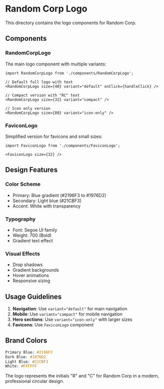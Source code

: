 # Random Corp Logo

This directory contains the logo components for Random Corp.

## Components

### RandomCorpLogo
The main logo component with multiple variants:

```tsx
import RandomCorpLogo from './components/RandomCorpLogo';

// Default full logo with text
<RandomCorpLogo size={40} variant="default" onClick={handleClick} />

// Compact version with "RC" text
<RandomCorpLogo size={32} variant="compact" />

// Icon only version
<RandomCorpLogo size={80} variant="icon-only" />
```

### FaviconLogo
Simplified version for favicons and small sizes:

```tsx
import FaviconLogo from './components/FaviconLogo';

<FaviconLogo size={32} />
```

## Design Features

### Color Scheme
- Primary: Blue gradient (#2196F3 to #1976D2)
- Secondary: Light blue (#21CBF3)
- Accent: White with transparency

### Typography
- Font: Segoe UI family
- Weight: 700 (Bold)
- Gradient text effect

### Visual Effects
- Drop shadows
- Gradient backgrounds
- Hover animations
- Responsive sizing

## Usage Guidelines

1. **Navigation**: Use `variant="default"` for main navigation
2. **Mobile**: Use `variant="compact"` for mobile navigation
3. **Hero sections**: Use `variant="icon-only"` with larger sizes
4. **Favicons**: Use `FaviconLogo` component

## Brand Colors

```css
Primary Blue: #2196F3
Dark Blue: #1976D2
Light Blue: #21CBF3
White: #FFFFFF
```

The logo represents the initials "R" and "C" for Random Corp in a modern, professional circular design.

